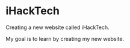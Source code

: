 iHackTech
=========

Creating a new website called iHackTech.

My goal is to learn <html> by creating my new website.
